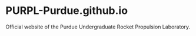 # PURPL-Purdue.github.io

Official website of the Purdue Undergraduate Rocket Propulsion Laboratory.
